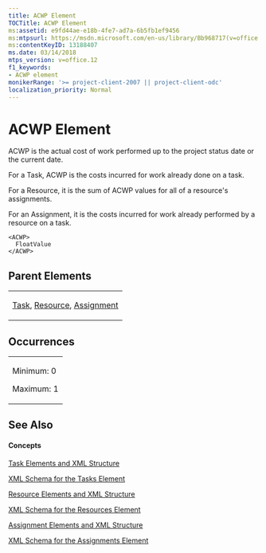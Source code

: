 ```yaml
---
title: ACWP Element
TOCTitle: ACWP Element
ms:assetid: e9fd44ae-e18b-4fe7-ad7a-6b5fb1ef9456
ms:mtpsurl: https://msdn.microsoft.com/en-us/library/Bb968717(v=office.12)
ms:contentKeyID: 13188407
ms.date: 03/14/2018
mtps_version: v=office.12
f1_keywords:
- ACWP element
monikerRange: '>= project-client-2007 || project-client-odc'
localization_priority: Normal
---
```


# ACWP Element




ACWP is the actual cost of work performed up to the project status date or the current date.

For a Task, ACWP is the costs incurred for work already done on a task.

For a Resource, it is the sum of ACWP values for all of a resource's assignments.

For an Assignment, it is the costs incurred for work already performed by a resource on a task.

    <ACWP>
      FloatValue
    </ACWP>

## Parent Elements

<table>
<colgroup>
<col style="width: 100%" />
</colgroup>
<tbody>
<tr class="odd">
<td><p><a href="task-element.md">Task</a>, <a href="resource-element.md">Resource</a>, <a href="assignment-element.md">Assignment</a></p></td>
</tr>
</tbody>
</table>

## Occurrences

<table>
<colgroup>
<col style="width: 100%" />
</colgroup>
<tbody>
<tr class="odd">
<td><p>Minimum: 0</p>
<p>Maximum: 1</p></td>
</tr>
</tbody>
</table>

## See Also

#### Concepts

[Task Elements and XML Structure](task-elements-and-xml-structure.md)

[XML Schema for the Tasks Element](xml-schema-for-the-tasks-element.md)

[Resource Elements and XML Structure](resource-elements-and-xml-structure.md)

[XML Schema for the Resources Element](xml-schema-for-the-resources-element.md)

[Assignment Elements and XML Structure](assignment-elements-and-xml-structure.md)

[XML Schema for the Assignments Element](xml-schema-for-the-assignments-element.md)

